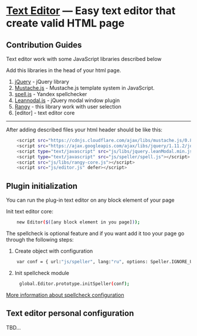 [Text Editor](https://crackling-torch-2784.firebaseapp.com/) — Easy text editor that create valid HTML page
===========================================================================================================

Contribution Guides
--------------------------------------

Text editor work with some JavaScript libraries described below

Add this libraries in the head of your html page.

1. [jQuery](http://jquery.com/) - jQuery library
2. [Mustache.js](https://github.com/janl/mustache.js) - Mustache.js template system in JavaScript.
3. [spell.js](https://webmaster.yandex.ua/spellcheck.xml) - Yandex spellchecker
4. [Leannodal.js](http://leanmodal.finelysliced.com.au/) - jQuery modal window plugin
5. [Rangy](http://leanmodal.finelysliced.com.au/) - this library work with user selection
6. [editor] - text editor core

---------------------------------------

After adding described files your html header should be like this: 

```bash
	<script src="https://cdnjs.cloudflare.com/ajax/libs/mustache.js/0.8.1/mustache.js"></script>
    <script src="https://ajax.googleapis.com/ajax/libs/jquery/1.11.2/jquery.min.js"></script>
    <script type="text/javascript" src="js/libs/jquery.leanModal.min.js"></script>
    <script type="text/javascript" src="js/speller/spell.js"></script>
    <script src="js/libs/rangy-core.js"></script>
    <script src="js/editor.js" defer></script>
```

Plugin initialization 
-------------------------------------

You can run the plug-in text editor on any block element of your page

Init text editor core:

```bash
	new Editor($([any block element in you page]));
```
The spellcheck is optional feature and if you want add it too your page go through the following steps:

1. Create object with configuration 

```bash
	var conf = { url:"js/speller", lang:"ru", options: Speller.IGNORE_URLS, spellDlg: { width: 500, height: 320 } }
```
2. Init spellcheck module 

```bash
	 global.Editor.prototype.initSpeller(conf);
```

[More information about spellcheck configuration](https://tech.yandex.ru/speller/doc/dg/reference/speller-options-docpage/)

Text editor personal configuration
-------------------------------------

TBD...
